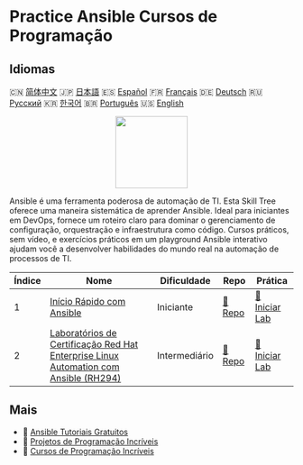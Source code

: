 # Practice Ansible Cursos de Programação

## Idiomas

🇨🇳 [简体中文](README_zh.md) 🇯🇵 [日本語](README_ja.md) 🇪🇸 [Español](README_es.md) 🇫🇷 [Français](README_fr.md) 🇩🇪 [Deutsch](README_de.md) 🇷🇺 [Русский](README_ru.md) 🇰🇷 [한국어](README_ko.md) 🇧🇷 [Português](README_pt.md) 🇺🇸 [English](README.md) 

<div align="center">
<img width="128px" src="https://file.labex.io/path/PBjrCC7U2Koq.png">
</div>

Ansible é uma ferramenta poderosa de automação de TI. Esta Skill Tree oferece uma maneira sistemática de aprender Ansible. Ideal para iniciantes em DevOps, fornece um roteiro claro para dominar o gerenciamento de configuração, orquestração e infraestrutura como código. Cursos práticos, sem vídeo, e exercícios práticos em um playground Ansible interativo ajudam você a desenvolver habilidades do mundo real na automação de processos de TI.

|   Índice | Nome                                                                                                                                                                       | Dificuldade   | Repo                                                                                            | Prática                                                                                              |
|----------|----------------------------------------------------------------------------------------------------------------------------------------------------------------------------|---------------|-------------------------------------------------------------------------------------------------|------------------------------------------------------------------------------------------------------|
|        1 | [Início Rápido com Ansible](https://labex.io/pt/courses/quick-start-with-ansible)                                                                                          | Iniciante     | [🔗 Repo](https://github.com/labex-labs/quick-start-with-ansible)                               | [🚀 Iniciar Lab](https://labex.io/pt/courses/quick-start-with-ansible)                               |
|        2 | [Laboratórios de Certificação Red Hat Enterprise Linux Automation com Ansible (RH294)](https://labex.io/pt/courses/red-hat-enterprise-linux-automation-with-ansible-rh294) | Intermediário | [🔗 Repo](https://github.com/labex-labs/red-hat-enterprise-linux-automation-with-ansible-rh294) | [🚀 Iniciar Lab](https://labex.io/pt/courses/red-hat-enterprise-linux-automation-with-ansible-rh294) |

## Mais

- 🔗 [Ansible Tutoriais Gratuitos](https://github.com/labex-labs/ansible-free-tutorials)
- 🔗 [Projetos de Programação Incríveis](https://github.com/labex-labs/awesome-programming-projects)
- 🔗 [Cursos de Programação Incríveis](https://github.com/labex-labs/awesome-programming-courses)

